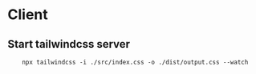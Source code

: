 # Client
## Start tailwindcss server

        npx tailwindcss -i ./src/index.css -o ./dist/output.css --watch